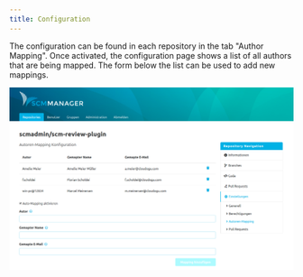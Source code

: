 ```yaml
---
title: Configuration
---
```

The configuration can be found in each repository in the tab "Author Mapping". Once activated, the configuration page shows a list of all authors that are being mapped. The form below the list can be used to add new mappings.

![Author Mapping overview](assets/overview.png)
